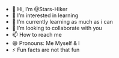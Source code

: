 - 👋 Hi, I’m @Stars-Hiker
- 👀 I’m interested in learning
- 🌱 I’m currently learning as much as i can
- 💞️ I’m looking to collaborate with you
- 📫 How to reach me 
- 😄 Pronouns: Me Myself & I
- ⚡ Fun facts are not that fun

<!---
Stars-Hiker/Stars-Hiker is a ✨ special ✨ repository because its `README.md` (this file) appears on your GitHub profile.
You can click the Preview link to take a look at your changes.
--->
